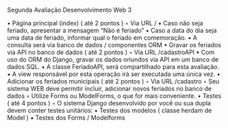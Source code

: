 Segunda Avaliação
Desenvolvimento Web 3


• Página principal (index) ( até 2 pontos )
◦ Via URL /
▪ Caso não seja feriado, apresentar a mensagem “Não é feriado”
▪ Caso a data do dia seja uma data de feriado, informar qual o feriado em comemoração.
▪ A consulta será via banco de dados / componentes ORM
• Gravar os feriados via API no banco de dados ( até 2 pontos )
◦ Via URL /cadastroAPI
▪ Com uso do ORM do Django, gravar os dados oriundos via API em um banco de dados SQL.
▪ A classe FeriadoAPI, será compartilhado para esta avaliação.
▪ A view responsável por esta operação irá ser executada uma única vez.
• Adicionar os feriados municipais ( até 2 pontos )
◦ Via URL /cadastro
◦ Seu sistema WEB deve permitir incluir, adicionar novos feriados no banco de dados
◦ Utilize Forms ou ModelForms, o que for mais conveniente.
• Testes ( até 4 pontos )
◦ O sistema Django desenvolvido por você ou sua dupla devem conter testes unitários:
▪ Testes dos modelos ( classe herdam de Model )
▪ Testes dos Forms / Modelforms 

